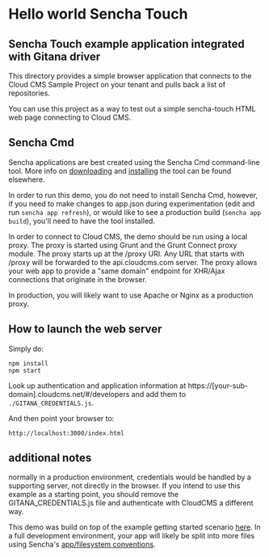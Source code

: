 # Hello world Sencha Touch

## Sencha Touch example application integrated with Gitana driver

This directory provides a simple browser application that connects to the Cloud CMS Sample Project on your
tenant and pulls back a list of repositories.

You can use this project as a way to test out a simple sencha-touch HTML web page connecting to Cloud CMS.

## Sencha Cmd
Sencha applications are best created using the Sencha Cmd command-line tool.  More info on [downloading](https://www.sencha.com/products/sencha-cmd/download) and [installing](http://docs.sencha.com/cmd/5.x/intro_to_cmd.html) the tool can be found elsewhere.

In order to run this demo, you do not need to install Sencha Cmd, however, if you need to make changes to app.json during experimentation (edit and  run `sencha app refresh`), or would like to see a production build (`sencha app build`), you'll need to have the tool installed.



In order to connect to Cloud CMS, the demo should be run using a local proxy.  The proxy is started using Grunt and the
Grunt Connect proxy module.  The proxy starts up at the /proxy URI.  Any URL that starts with /proxy will be forwarded
to the api.cloudcms.com server.  The proxy allows your web app to provide a "same domain" endpoint for XHR/Ajax
connections that originate in the browser.

In production, you will likely want to use Apache or Nginx as a production proxy.

## How to launch the web server

Simply do:

    npm install
    npm start


Look up authentication and application information at https://[your-sub-domain].cloudcms.net/#/developers
and add them to `./GITANA_CREDENTIALS.js`.

And then point your browser to:

    http://localhost:3000/index.html

## additional notes
normally in a production environment, credentials would be handled by a supporting server, not directly in the browser.  If you intend to use this example as a starting point, you should remove the GITANA_CREDENTIALS.js file and authenticate with CloudCMS a different way.

This demo was build on top of the example getting started scenario [here](http://docs.sencha.com/touch/2.4/getting_started/building_your_first_app.html).  In a full development environment, your app will likely be split into more files using Sencha's [app/filesystem conventions](http://docs.sencha.com/touch/2.4/core_concepts/about_applications.html).
